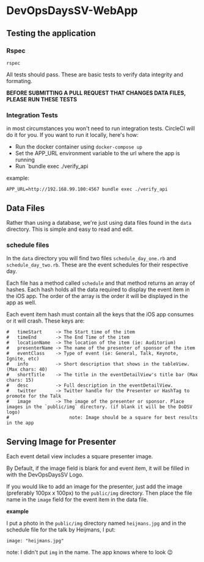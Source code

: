 # DevOpsDaysSV-WebApp

## Testing the application

### Rspec

```
rspec
```

All tests should pass. These are basic tests to verify data integrity and formating.

**BEFORE SUBMITTING A PULL REQUEST THAT CHANGES DATA FILES, PLEASE RUN THESE TESTS**

### Integration Tests

in most circumstances you won't need to run integration tests. CircleCI will do it for you. If you want to run it locally, here's how:

  * Run the docker container using `docker-compose up`
  * Set the APP_URL environment variable to the url where the app is running
  * Run `bundle exec ./verify_api

example:

```
APP_URL=http://192.168.99.100:4567 bundle exec ./verify_api
```

## Data Files

Rather than using a database, we're just using data files found in the `data` directory. This is simple and easy to read and edit.

### schedule files

In the `data` directory you will find two files `schedule_day_one.rb` and `schedule_day_two.rb`. These are the event schedules for their respective day.

Each file has a method called `schedule` and that method returns an array of hashes. Each hash holds all the data required to display the event item in the iOS app. The order of the array is the order it will be displayed in the app as well.

Each event item hash must contain all the keys that the iOS app consumes or it will crash. These keys are:

```
#   timeStart     -> The Start time of the item
#   timeEnd       -> The End Time of the item
#   locationName  -> The location of the item (ie: Auditorium)
#   presenterName -> The name of the presenter of sponsor of the item
#   eventClass    -> Type of event (ie: General, Talk, Keynote, Ignite, etc)
#   info          -> Short description that shows in the tableView. (Max chars: 40)
#   shortTitle    -> The title in the eventDetailView's title bar (Max chars: 15)
#   desc          -> Full description in the eventDetailView.
#   twitter       -> Twitter handle for the Presenter or HashTag to promote for the Talk
#   image         -> The image of the presenter or sponsor. Place images in the `public/img` directory. (if blank it will be the DoDSV logo)
#                      note: Image should be a square for best results in the app
```

## Serving Image for Presenter

Each event detail view includes a square presenter image.

By Default, if the image field is blank for and event item, it will be filled in with the DevOpsDaysSV Logo.

If you would like to add an image for the presenter, just add the image (preferably 100px x 100px) to the `public/img` directory. Then place the file name in the `image` field for the event item in the data file.

**example**

I put a photo in the `public/img` directory named `heijmans.jpg` and in the schedule file for the talk by Heijmans, I put:

```
image: "heijmans.jpg"
```

note: I didn't put `img` in the name. The app knows where to look :wink:
